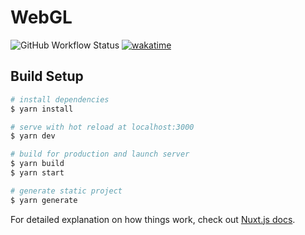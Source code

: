 # WebGL

![GitHub Workflow Status](https://img.shields.io/github/workflow/status/Barles/WebGL/CI)
[![wakatime](https://wakatime.com/badge/github/Barles/WebGL.svg)](https://wakatime.com/badge/github/Barles/WebGL)

## Build Setup

```bash
# install dependencies
$ yarn install

# serve with hot reload at localhost:3000
$ yarn dev

# build for production and launch server
$ yarn build
$ yarn start

# generate static project
$ yarn generate
```

For detailed explanation on how things work, check out [Nuxt.js docs](https://nuxtjs.org).
